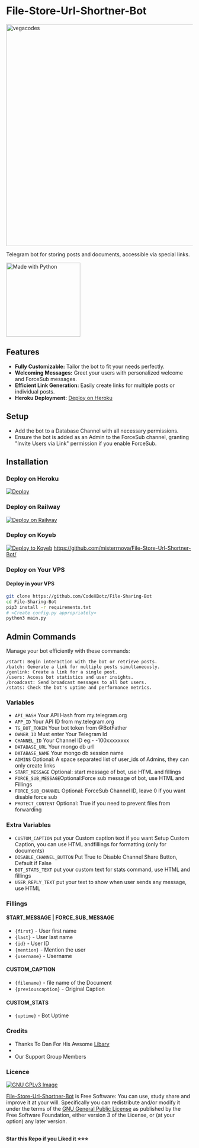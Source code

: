 # File-Store-Url-Shortner-Bot

<div align="LEFT">
  <img src="https://c4.wallpaperflare.com/wallpaper/273/577/73/zero-two-darling-in-the-franxx-anime-girls-pink-hair-darling-in-the-franxx-wallpaper-preview.jpg" width="600" alt="vegacodes">
</div>


Telegram bot for storing posts and documents, accessible via special links.

<div align="left">
  <img src="http://ForTheBadge.com/images/badges/made-with-python.svg" width ="200" alt="Made with Python">
</div>

## Features

- **Fully Customizable:** Tailor the bot to fit your needs perfectly.
- **Welcoming Messages:** Greet your users with personalized welcome and ForceSub messages.
- **Efficient Link Generation:** Easily create links for multiple posts or individual posts.
- **Heroku Deployment:** [Deploy on Heroku](https://heroku.com/deploy)

## Setup

- Add the bot to a Database Channel with all necessary permissions.
- Ensure the bot is added as an Admin to the ForceSub channel, granting "Invite Users via Link" permission if you enable ForceSub.

## Installation

### Deploy on Heroku

[![Deploy](https://www.herokucdn.com/deploy/button.svg)](https://heroku.com/deploy)

### Deploy on Railway

[![Deploy on Railway](https://railway.app/button.svg)](https://railway.app/new/template/1jKLr4)

### Deploy on Koyeb

[![Deploy to Koyeb](https://www.koyeb.com/static/images/deploy/button.svg)](https://app.koyeb.com/deploy?type=git&repository=github.com/misterrnova/File-Store-Url-Shortner-Bot&branch=koyeb&name=filesharingbot)
https://github.com/misterrnova/File-Store-Url-Shortner-Bot/
### Deploy on Your VPS

#### Deploy in your VPS
````bash
git clone https://github.com/CodeXBotz/File-Sharing-Bot
cd File-Sharing-Bot
pip3 install -r requirements.txt
# <Create config.py appropriately>
python3 main.py
````

## Admin Commands

Manage your bot efficiently with these commands:

```
/start: Begin interaction with the bot or retrieve posts.
/batch: Generate a link for multiple posts simultaneously.
/genlink: Create a link for a single post.
/users: Access bot statistics and user insights.
/broadcast: Send broadcast messages to all bot users.
/stats: Check the bot's uptime and performance metrics.
```


### Variables

* `API_HASH` Your API Hash from my.telegram.org
* `APP_ID` Your API ID from my.telegram.org
* `TG_BOT_TOKEN` Your bot token from @BotFather
* `OWNER_ID` Must enter Your Telegram Id
* `CHANNEL_ID` Your Channel ID eg:- -100xxxxxxxx
* `DATABASE_URL` Your mongo db url
* `DATABASE_NAME` Your mongo db session name
* `ADMINS` Optional: A space separated list of user_ids of Admins, they can only create links
* `START_MESSAGE` Optional: start message of bot, use HTML and fillings
* `FORCE_SUB_MESSAGE`Optional:Force sub message of bot, use HTML and Fillings
* `FORCE_SUB_CHANNEL` Optional: ForceSub Channel ID, leave 0 if you want disable force sub
* `PROTECT_CONTENT` Optional: True if you need to prevent files from forwarding

### Extra Variables

* `CUSTOM_CAPTION` put your Custom caption text if you want Setup Custom Caption, you can use HTML andfillings for formatting (only for documents)
* `DISABLE_CHANNEL_BUTTON` Put True to Disable Channel Share Button, Default if False
* `BOT_STATS_TEXT` put your custom text for stats command, use HTML and fillings
* `USER_REPLY_TEXT` put your text to show when user sends any message, use HTML


### Fillings
#### START_MESSAGE | FORCE_SUB_MESSAGE

* `{first}` - User first name
* `{last}` - User last name
* `{id}` - User ID
* `{mention}` - Mention the user
* `{username}` - Username

#### CUSTOM_CAPTION

* `{filename}` - file name of the Document
* `{previouscaption}` - Original Caption

#### CUSTOM_STATS

* `{uptime}` - Bot Uptime


### Credits

- Thanks To Dan For His Awsome [Libary](https://github.com/pyrogram/pyrogram)
- 
- Our Support Group Members

### Licence
[![GNU GPLv3 Image](https://www.gnu.org/graphics/gplv3-127x51.png)](http://www.gnu.org/licenses/gpl-3.0.en.html)  

[File-Store-Url-Shortner-Bot](https://github.com/misterrnova/File-Store-Url-Shortner-Bot/) is Free Software: You can use, study share and improve it at your
will. Specifically you can redistribute and/or modify it under the terms of the
[GNU General Public License](https://www.gnu.org/licenses/gpl.html) as
published by the Free Software Foundation, either version 3 of the License, or
(at your option) any later version. 

##

   **Star this Repo if you Liked it ⭐⭐⭐**



